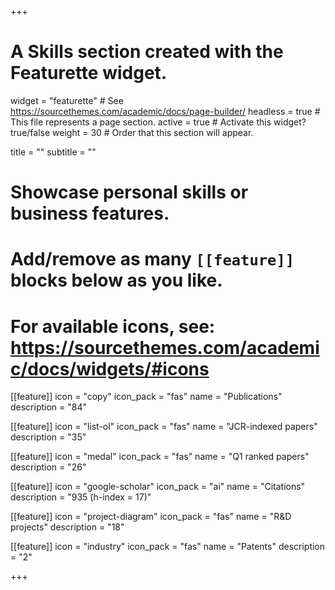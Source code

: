 +++
# A Skills section created with the Featurette widget.
widget = "featurette"  # See https://sourcethemes.com/academic/docs/page-builder/
headless = true  # This file represents a page section.
active = true  # Activate this widget? true/false
weight = 30  # Order that this section will appear.

title = ""
subtitle = ""

# Showcase personal skills or business features.
# 
# Add/remove as many `[[feature]]` blocks below as you like.
# 
# For available icons, see: https://sourcethemes.com/academic/docs/widgets/#icons


[[feature]]
  icon = "copy"
  icon_pack = "fas"
  name = "Publications"
  description = "84"  
  
[[feature]]
  icon = "list-ol"
  icon_pack = "fas"
  name = "JCR-indexed papers"
  description = "35"  
    
[[feature]]
  icon = "medal"
  icon_pack = "fas"
  name = "Q1 ranked papers"
  description = "26"
    
[[feature]]
  icon = "google-scholar"
  icon_pack = "ai"
  name = "Citations"
  description = "935 (h-index = 17)"
  
[[feature]]
  icon = "project-diagram"
  icon_pack = "fas"
  name = "R&D projects"
  description = "18"
  
[[feature]]
  icon = "industry"
  icon_pack = "fas"
  name = "Patents"
  description = "2"
  
      
+++
